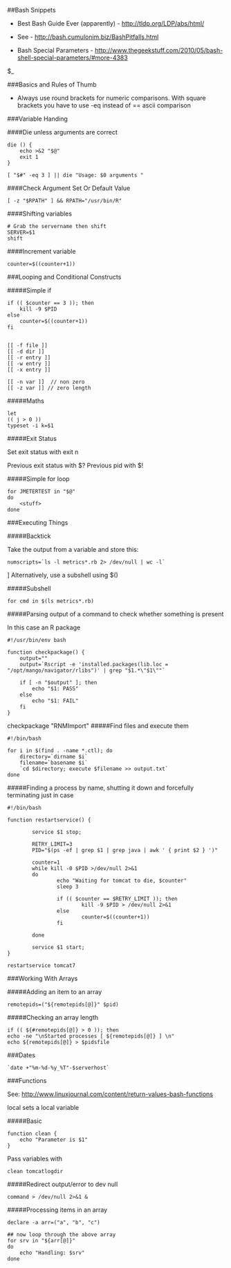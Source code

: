 ##Bash Snippets

* Best Bash Guide Ever (apparently) - http://tldp.org/LDP/abs/html/

* See - http://bash.cumulonim.biz/BashPitfalls.html

* Bash Special Parameters - http://www.thegeekstuff.com/2010/05/bash-shell-special-parameters/#more-4383

$_

###Basics and Rules of Thumb


* Always use round brackets for numeric comparisons.  With square brackets you have to use -eq instead of == ascii comparison


###Variable Handing

####Die unless arguments are correct


    die () {
        echo >&2 "$@"
        exit 1
    }
    
    [ "$#" -eq 3 ] || die "Usage: $0 arguments "

####Check Argument Set Or Default Value

    [ -z "$RPATH" ] && RPATH="/usr/bin/R"


####Shifting variables

    # Grab the servername then shift
    SERVER=$1
    shift

####Increment variable

    counter=$((counter+1))
    
###Looping and Conditional Constructs


#####Simple if

    if (( $counter == 3 )); then    		
		kill -9 $PID
	else
		counter=$((counter+1))
	fi
	

    [[ -f file ]] 
    [[ -d dir ]]
    [[ -r entry ]]
    [[ -w entry ]]
    [[ -x entry ]]
    
    [[ -n var ]]  // non zero
    [[ -z var ]] // zero length
   
#####Maths

	let
	(( j > 0 ))
	typeset -i k=$1

#####Exit Status

Set exit status with exit n

Previous exit status with $?
Previous pid with $!

#####Simple for loop

    for JMETERTEST in "$@"
    do
        <stuff>
    done

###Executing Things

#####Backtick

Take the output from a variable and store this:

    numscripts=`ls -l metrics*.rb 2> /dev/null | wc -l`
]
Alternatively, use a subshell using $()

#####Subshell

    for cmd in $(ls metrics*.rb)

#####Parsing output of a command to check whether something is present

In this case an R package

	#!/usr/bin/env bash

	function checkpackage() {
		output=""
		output=`Rscript -e 'installed.packages(lib.loc = "/opt/mango/navigator/rlibs")' | grep "$1.*\"$1\""`
		
		if [ -n "$output" ]; then
			echo "$1: PASS"
		else
			echo "$1: FAIL"		
		fi
	}

checkpackage "RNMImport"
#####Find files and execute them

    #!/bin/bash

    for i in $(find . -name *.ctl); do	
    	directory=`dirname $i`
        filename=`basename $i`
    	`cd $directory; execute $filename >> output.txt`
    done
    
#####Finding a process by name, shutting it down and forcefully terminating just in case

	#!/bin/bash

	function restartservice() {
	
	        service $1 stop;
	
	        RETRY_LIMIT=3
	        PID="$(ps -ef | grep $1 | grep java | awk ' { print $2 } ')"
	
	        counter=1
	        while kill -0 $PID >/dev/null 2>&1
	        do
	                echo "Waiting for tomcat to die, $counter"
	                sleep 3
	
	                if (( $counter == $RETRY_LIMIT )); then
	                        kill -9 $PID > /dev/null 2>&1
	                else
	                        counter=$((counter+1))
	                fi
	
	        done
	
	        service $1 start; 
	}

	restartservice tomcat7


###Working With Arrays

#####Adding an item to an array

    remotepids=("${remotepids[@]}" $pid)
    
#####Checking an array length

    if (( ${#remotepids[@]} > 0 )); then    
    echo -ne "\nStarted processes [ ${remotepids[@]} ] \n"
    echo ${remotepids[@]} > $pidsfile

###Dates

    `date +"%m-%d-%y_%T"-$serverhost`
    
###Functions

See: http://www.linuxjournal.com/content/return-values-bash-functions

local sets a local variable


#####Basic

    function clean {
        echo "Parameter is $1"
    } 
    
Pass variables with

    clean tomcatlogdir


#####Redirect output/error to dev null

    command > /dev/null 2>&1 &
    
#####Processing items in an array
    
    declare -a arr=("a", "b", "c")
	
    ## now loop through the above array
    for srv in "${arr[@]}"
    do
        echo "Handling: $srv"
    done

